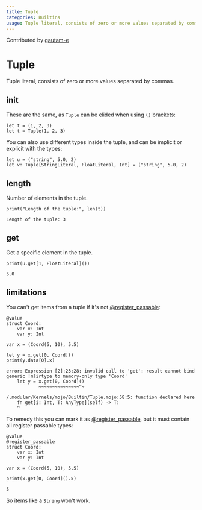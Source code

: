 ```yaml
---
title: Tuple
categories: Builtins
usage: Tuple literal, consists of zero or more values separated by commas.
---
```


Contributed by [gautam-e](https://github.com/gautam-e)

# Tuple
Tuple literal, consists of zero or more values separated by commas.

## init
These are the same, as `Tuple` can be elided when using `()` brackets:


```mojo
let t = (1, 2, 3)
let t = Tuple(1, 2, 3)
```

You can also use different types inside the tuple, and can be implicit or explicit with the types:


```mojo
let u = ("string", 5.0, 2)
let v: Tuple[StringLiteral, FloatLiteral, Int] = ("string", 5.0, 2)
```

## length

Number of elements in the tuple.


```mojo
print("Length of the tuple:", len(t))
```

    Length of the tuple: 3


## get

Get a specific element in the tuple.


```mojo
print(u.get[1, FloatLiteral]())
```

    5.0


## limitations
You can't get items from a tuple if it's not [@register_passable](/guides/decorators/register_passable.md):


```mojo
@value
struct Coord:
    var x: Int
    var y: Int

var x = (Coord(5, 10), 5.5)

let y = x.get[0, Coord]()
print(y.data[0].x)
```

    error: Expression [2]:23:28: invalid call to 'get': result cannot bind generic !mlirtype to memory-only type 'Coord'
        let y = x.get[0, Coord]()
                ~~~~~~~~~~~~~~~^~

    /.modular/Kernels/mojo/Builtin/Tuple.mojo:58:5: function declared here
        fn get[i: Int, T: AnyType](self) -> T:
        ^



To remedy this you can mark it as [@register_passable](/guides/decorators/register_passable.md), but it must contain all register passable types:


```mojo
@value
@register_passable
struct Coord:
    var x: Int
    var y: Int

var x = (Coord(5, 10), 5.5)

print(x.get[0, Coord]().x)
```

    5


So items like a `String` won't work.

<CommentService />
